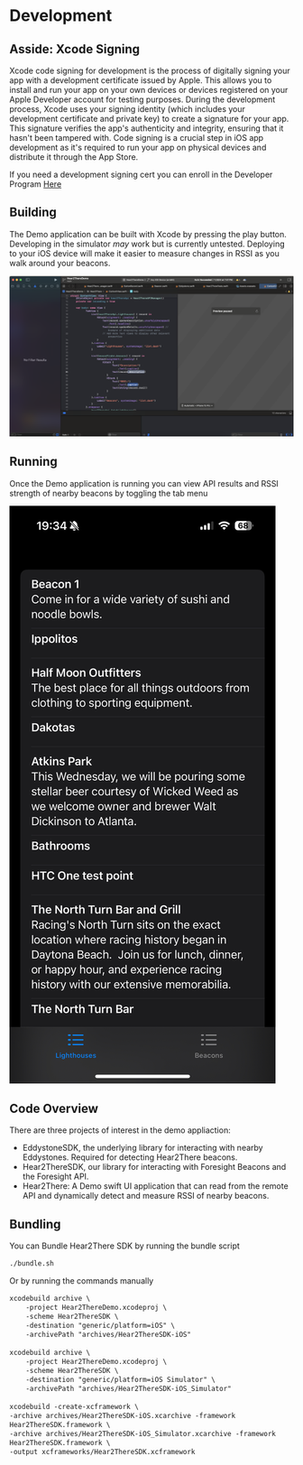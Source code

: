 # Development

## Asside: Xcode Signing
Xcode code signing for development is the process of digitally signing your app with a development certificate issued by Apple. This allows you to install and run your app on your own devices or devices registered on your Apple Developer account for testing purposes.  During the development process, Xcode uses your signing identity (which includes your development certificate and private key) to create a signature for your app. This signature verifies the app's authenticity and integrity, ensuring that it hasn't been tampered with.  Code signing is a crucial step in iOS app development as it's required to run your app on physical devices and distribute it through the App Store.

If you need a development signing cert you can enroll in the Developer Program [Here](https://developer.apple.com/programs/enroll/)


## Building 
The Demo application can be built with Xcode by pressing the play button. Developing in the simulator *may* work but is currently untested. Deploying to your iOS device will make it easier to measure changes in RSSI as you walk around your beacons.

![alt text](xcode.png)


## Running
Once the Demo application is running you can view API results and RSSI strength of nearby beacons by toggling the tab menu

![alt text](ios.png)


## Code Overview
There are three projects of interest in the demo appliaction:

* EddystoneSDK, the underlying library for interacting with nearby Eddystones. Required for detecting Hear2There beacons.
* Hear2ThereSDK, our library for interacting with Foresight Beacons and the Foresight API.
* Hear2There: A Demo swift UI application that can read from the remote API and dynamically detect and measure RSSI of nearby beacons.


## Bundling
You can Bundle Hear2There SDK by running the bundle script

```sh
./bundle.sh
```
Or by running the commands manually
```
xcodebuild archive \
    -project Hear2ThereDemo.xcodeproj \
    -scheme Hear2ThereSDK \
    -destination "generic/platform=iOS" \
    -archivePath "archives/Hear2ThereSDK-iOS"

xcodebuild archive \
    -project Hear2ThereDemo.xcodeproj \
    -scheme Hear2ThereSDK \
    -destination "generic/platform=iOS Simulator" \
    -archivePath "archives/Hear2ThereSDK-iOS_Simulator"

xcodebuild -create-xcframework \
-archive archives/Hear2ThereSDK-iOS.xcarchive -framework Hear2ThereSDK.framework \
-archive archives/Hear2ThereSDK-iOS_Simulator.xcarchive -framework Hear2ThereSDK.framework \
-output xcframeworks/Hear2ThereSDK.xcframework
```
